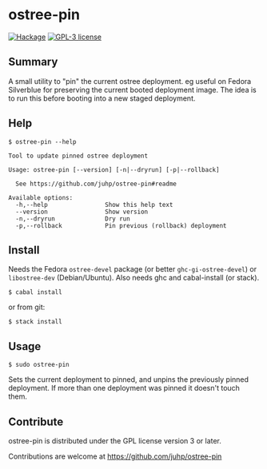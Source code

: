 # ostree-pin
[![Hackage](https://img.shields.io/hackage/v/ostree-pin.svg)](https://hackage.haskell.org/package/ostree-pin)
[![GPL-3 license](https://img.shields.io/badge/license-GPL--3-blue.svg)](LICENSE)

## Summary
A small utility to "pin" the current ostree deployment.
eg useful on Fedora Silverblue for preserving
the current booted deployment image.
The idea is to run this before booting into a new staged deployment.

## Help
`$ ostree-pin --help`
```
Tool to update pinned ostree deployment

Usage: ostree-pin [--version] [-n|--dryrun] [-p|--rollback]

  See https://github.com/juhp/ostree-pin#readme

Available options:
  -h,--help                Show this help text
  --version                Show version
  -n,--dryrun              Dry run
  -p,--rollback            Pin previous (rollback) deployment
```

## Install
Needs the Fedora `ostree-devel` package (or better `ghc-gi-ostree-devel`)
or `libostree-dev` (Debian/Ubuntu). Also needs ghc and cabal-install (or stack).
```
$ cabal install
```
or from git:
```
$ stack install
```

## Usage
```
$ sudo ostree-pin
```
Sets the current deployment to pinned,
and unpins the previously pinned deployment.
If more than one deployment was pinned it doesn't touch them.

## Contribute
ostree-pin is distributed under the GPL license version 3 or later.

Contributions are welcome at <https://github.com/juhp/ostree-pin>
